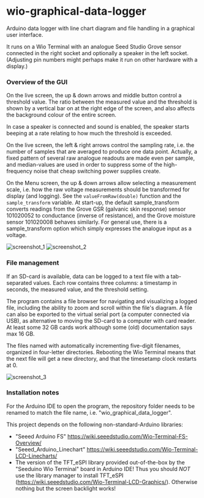 # wio-graphical-data-logger
Arduino data logger with line chart diagram and file handling in a graphical user interface.

It runs on a Wio Terminal with an analogue Seed Studio Grove sensor connected in the right socket and optionally a speaker in the left socket. (Adjusting pin numbers might perhaps make it run on other hardware with a display.)

### Overview of the GUI
On the live screen, the up & down arrows and middle button control a threshold value. The ratio between the measured value and the threshold is shown by a vertical bar on at the right edge of the screen, and also affects the background colour of the entire screen.

In case a speaker is connected and sound is enabled, the speaker starts beeping at a rate relating to how much the threshold is exceeded.

On the live screen, the left & right arrows control the sampling rate, i.e. the number of samples that are averaged to produce one data point. Actually, a fixed pattern of several raw analogue readouts are made even per sample, and median-values are used in order to suppress some of the high-frequency noise that cheap switching power supplies create.

On the Menu screen, the up & down arrows allow selecting a measurement scale, i.e. how the raw voltage measurements should be transformed for display (and logging). See the `valueFromRaw(double)` function and the `sample_transform` variable. At start-up, the default sample_transform converts readings from the Grove GSR (galvanic skin response) sensor 101020052 to conductance (inverse of resistance), and the Grove moisture sensor 101020008 behaves similarly. For general use, there is a sample_transform option which simply expresses the analogue input as a voltage.

![screenshot_1](https://github.com/erik-mansson/wio-graphical-data-logger/assets/16100116/f326f2c1-a22d-4363-ab6f-20702af3b048) ![screenshot_2](https://github.com/erik-mansson/wio-graphical-data-logger/assets/16100116/0e03dfed-f8ef-42e4-a0b5-610a1d967a48)



### File management
If an SD-card is available, data can be logged to a text file with a tab-separated values. Each row contains three columns: a timestamp in seconds, the measured value, and the threshold setting.

The program contains a file browser for navigating and visualizing a logged file, including the ability to zoom and scroll within the file's diagram. A file can also be exported to the virtual serial port (a computer connected via USB), as alternative to moving the SD-card to a computer with card reader. At least some 32 GB cards work although some (old) documentation says max 16 GB.

The files named with automatically incrementing five-digit filenames, organized in four-letter directories. Rebooting the Wio Terminal means that the next file will get a new directory, and that the timesetamp clock restarts at 0.

![screenshot_3](https://github.com/erik-mansson/wio-graphical-data-logger/assets/16100116/9a4b108d-2c89-420b-882e-3c95c7350177)


### Installation notes
For the Arduino IDE to open the program, the repository folder needs to be renamed to match the file name, i.e. "wio_graphical_data_logger".

This project depends on the following non-standard-Arduino libraries:
* "Seeed Arduino FS" https://wiki.seeedstudio.com/Wio-Terminal-FS-Overview/
* "Seeed_Arduino_Linechart" https://wiki.seeedstudio.com/Wio-Terminal-LCD-Linecharts/
* The version of the TFT_eSPI library provided out-of-the-box by the "Seeduino Wio Terminal" board in Arduino IDE! Thus you should _NOT_ use the library manager to install TFT_eSPI (https://wiki.seeedstudio.com/Wio-Terminal-LCD-Graphics/). Otherwise nothing but the screen backlight works!
